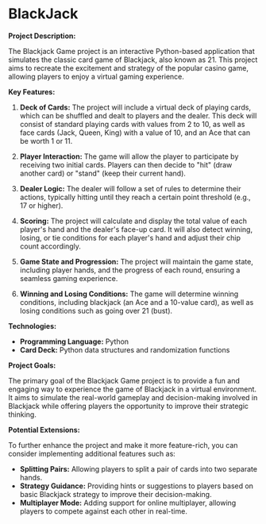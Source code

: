 # BlackJack

**Project Description:**

The Blackjack Game project is an interactive Python-based application that simulates the classic card game of Blackjack, also known as 21. This project aims to recreate the excitement and strategy of the popular casino game, allowing players to enjoy a virtual gaming experience.

**Key Features:**

1. **Deck of Cards:** The project will include a virtual deck of playing cards, which can be shuffled and dealt to players and the dealer. This deck will consist of standard playing cards with values from 2 to 10, as well as face cards (Jack, Queen, King) with a value of 10, and an Ace that can be worth 1 or 11.

2. **Player Interaction:** The game will allow the player to participate by receiving two initial cards. Players can then decide to "hit" (draw another card) or "stand" (keep their current hand).

3. **Dealer Logic:** The dealer will follow a set of rules to determine their actions, typically hitting until they reach a certain point threshold (e.g., 17 or higher).

4. **Scoring:** The project will calculate and display the total value of each player's hand and the dealer's face-up card. It will also detect winning, losing, or tie conditions for each player's hand and adjust their chip count accordingly.

5. **Game State and Progression:** The project will maintain the game state, including player hands, and the progress of each round, ensuring a seamless gaming experience.

6. **Winning and Losing Conditions:** The game will determine winning conditions, including blackjack (an Ace and a 10-value card), as well as losing conditions such as going over 21 (bust).

**Technologies:**

- **Programming Language:** Python
- **Card Deck:** Python data structures and randomization functions

**Project Goals:**

The primary goal of the Blackjack Game project is to provide a fun and engaging way to experience the game of Blackjack in a virtual environment. It aims to simulate the real-world gameplay and decision-making involved in Blackjack while offering players the opportunity to improve their strategic thinking.

**Potential Extensions:**

To further enhance the project and make it more feature-rich, you can consider implementing additional features such as:

- **Splitting Pairs:** Allowing players to split a pair of cards into two separate hands.
- **Strategy Guidance:** Providing hints or suggestions to players based on basic Blackjack strategy to improve their decision-making.
- **Multiplayer Mode:** Adding support for online multiplayer, allowing players to compete against each other in real-time.
